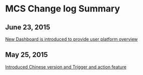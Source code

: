 # MCS Change log Summary

## June 23, 2015
[New Dashboard is introduced to provide user platform overview](./2.6)

## May 25, 2015
[Introduced Chinese version and Trigger and action feature](./2.5)
